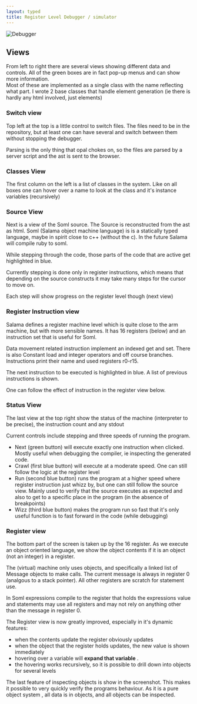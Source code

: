 ```yaml
---
layout: typed
title: Register Level Debugger / simulator
---
```


![Debugger](https://raw.githubusercontent.com/salama/salama-debugger/master/static/debugger.png)

## Views

From left to right there are several views showing different data and controls.
All of the green boxes are in fact pop-up menus and can show more information.  
Most of these are implemented as a single class with the name reflecting what part.
I wrote 2 base classes that handle element generation (ie there is hardly any html involved, just elements)

### Switch view

Top left at the top is a little control to switch files.
The files need to be in the repository, but at least one can have several and switch between
them without stopping the debugger.

Parsing is the only thing that opal chokes on, so the files are parsed by a server script and the
ast is sent to the browser.

### Classes View

The first column on the left is a list of classes in the system. Like on all boxes one can hover
over a name to look at the class and it's instance variables (recursively)


### Source View

Next is a view of the Soml source. The Source is reconstructed from the ast as html.
Soml (Salama object machine language) is is a statically typed language,
maybe in spirit close to c++ (without the c). In the future Salama will compile ruby to soml.

While stepping through the code, those parts of the code that are active get highlighted in blue.

Currently stepping is done only in register instructions, which means that depending on the source
constructs it may take many steps for the cursor to move on.  

Each step will show progress on the register level though (next view)


### Register Instruction view

Salama defines a register machine level which is quite close to the arm machine, but with more
sensible names. It has 16 registers (below) and an instruction set that is useful for Soml.

Data movement related instruction implement an indexed get and set. There is also Constant load and
integer operators and off course branches.
Instructions print their name and used registers r0-r15.

The next instruction to be executed is highlighted in blue. A list of previous instructions is shown.

One can follow the effect of instruction in the register view below.

### Status View

The last view at the top right show the status of the machine (interpreter to be precise), the
instruction count and any stdout

Current controls include stepping and three speeds of running the program.

- Next (green button) will execute exactly one instruction when clicked. Mostly useful when
  debugging the compiler, ie inspecting the generated code.
- Crawl (first blue button) will execute at a moderate speed. One can still follow the
  logic at the register level
- Run (second blue button) runs the program at a higher speed where register instruction just
  whizz by, but one can still follow the source view. Mainly used to verify that the source executes
  as expected and also to get to a specific place in the program (in the absence of breakpoints)
- Wizz (third blue button) makes the program run so fast that it's only useful function is to
  fast forward  in the code (while debugging)

### Register view

The bottom part of the screen is taken up by the 16 register. As we execute an object oriented
language, we show the object contents if it is an object (not an integer) in a register.

The (virtual) machine only uses objects, and specifically a linked list of Message objects to
make calls. The current message is always in register 0 (analgous to a stack pointer).
All other registers are scratch for statement use.

In Soml expressions compile to the register that holds the expressions value and statements may use
all registers and may not rely on anything other than the message in register 0.


The Register view is now greatly improved, especially in it's dynamic features:

- when the contents update the register obviously updates
- when the object that the register holds updates, the new value is shown immediately
- hovering over a variable will **expand that variable** .
- the hovering works recursively, so it is possible to drill down into objects for several levels

The last feature of inspecting objects is show in the screenshot. This makes it possible
to very quickly verify the programs behaviour. As it is a pure object system , all data is in
objects, and all objects can be inspected.
